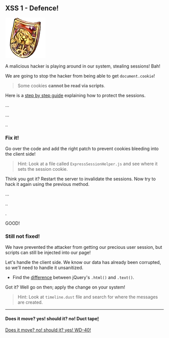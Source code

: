 XSS 1 - Defence!
----------------------

![image](img/Shield_Security.png)

A malicious hacker is playing around in our system, stealing sessions! Bah!

We are going to stop the hacker from being able to get `document.cookie`!

> Some cookies **cannot be read via scripts**.

Here is a [step by step guide](http://lmgtfy.com/?q=protecting+your+cookies+from+appearing+in+%22document.cookie%22) explaining how to protect the sessions.

... 

...

..

### Fix it!
Go over the code and add the right patch to prevent cookies bleeding into the client side!

> Hint: Look at a file called `ExpressSessionHelper.js` and see where it sets the session cookie.

Think you got it? Restart the server to invalidate the sessions. Now try to hack it again using the previous method.

...

..

.

GOOD!

### Still not fixed!

We have prevented the attacker from getting our precious user session, but scripts can still be injected into our page!

Let's handle the client side. We know our data has already been corrupted, so we'll need to handle it unsanitized.

* Find the [difference](http://stackoverflow.com/questions/1910794/what-is-the-difference-between-jquery-text-and-html) between jQuery's `.html()` and `.text()`. 

Got it? Well go on then; apply the change on your system! 

> Hint: Look at `timeline.dust` file and search for where the messages are created.

- - - 
#### Does it move? yes! should it? no! Duct tape[!](http://photos.foter.com/123/engineering-flowchart-does-it-move-wd40-vs-duct-tape-original-artist-unknown_l.jpg)
[Does it move? no! should it? yes! WD-40!](04-XSS2.md)